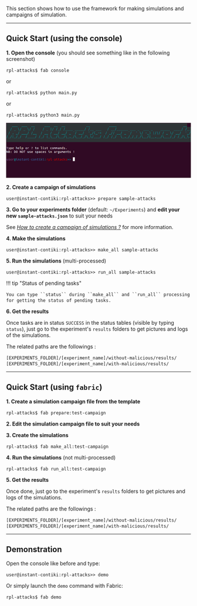 This section shows how to use the framework for making simulations and campaigns of simulation.

-----

## Quick Start (using the console)

**1. Open the console** (you should see something like in the following screenshot)

```shell-session
rpl-attacks$ fab console
```

or

```shell-session
rpl-attacks$ python main.py
```

or

```shell-session
rpl-attacks$ python3 main.py
```

![RPL Attacks Framework console](imgs/rpl-attacks.png)

**2. Create a campaign of simulations**

```shell-session
user@instant-contiki:rpl-attacks>> prepare sample-attacks
```

**3. Go to your experiments folder** (default: `~/Experiments`) and **edit your new `sample-attacks.json`** to suit your needs

See [*How to create a campaign of simulations ?*](campaigns.md) for more information.

**4. Make the simulations**

```shell-session
user@instant-contiki:rpl-attacks>> make_all sample-attacks
```

**5. Run the simulations** (multi-processed)

```shell-session
user@instant-contiki:rpl-attacks>> run_all sample-attacks
```

!!! tip "Status of pending tasks"

    You can type ``status`` during ``make_all`` and ``run_all`` processing for getting the status of pending tasks.

**6. Get the results**

Once tasks are in status ``SUCCESS`` in the status tables (visible by typing ``status``), just go to the experiment's ``results`` folders to get pictures and logs of the simulations.

The related paths are the followings :

```
[EXPERIMENTS_FOLDER]/[experiment_name]/without-malicious/results/
[EXPERIMENTS_FOLDER]/[experiment_name]/with-malicious/results/
```


-----

## Quick Start (using `fabric`)

**1. Create a simulation campaign file from the template**

```shell-session
rpl-attacks$ fab prepare:test-campaign
```

**2. Edit the simulation campaign file to suit your needs**

**3. Create the simulations**

```shell-session
rpl-attacks$ fab make_all:test-campaign
```

**4. Run the simulations** (not multi-processed)

```shell-session
rpl-attacks$ fab run_all:test-campaign
```

**5. Get the results**

Once done, just go to the experiment's ``results`` folders to get pictures and logs of the simulations.

The related paths are the followings :

```
[EXPERIMENTS_FOLDER]/[experiment_name]/without-malicious/results/
[EXPERIMENTS_FOLDER]/[experiment_name]/with-malicious/results/
```


-----

## Demonstration

Open the console like before and type:

```shell-session
user@instant-contiki:rpl-attacks>> demo
```

Or simply launch the `demo` command with Fabric:

```shell-session
rpl-attacks$ fab demo
```

